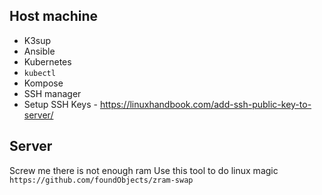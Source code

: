 ## Host machine
- K3sup
- Ansible
- Kubernetes
- `kubectl`
- Kompose
- SSH manager
- Setup SSH Keys - https://linuxhandbook.com/add-ssh-public-key-to-server/
## Server 
Screw me there is not enough ram
Use this tool to do linux magic `https://github.com/foundObjects/zram-swap`